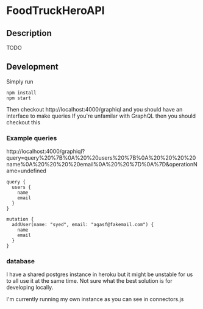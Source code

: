 # FoodTruckHeroAPI

## Description
TODO

## Development

Simply run
```
npm install
npm start
```

Then checkout http://localhost:4000/graphiql
and you should have an interface to make queries
If you're unfamilar with GraphQL then you should checkout this

### Example queries
http://localhost:4000/graphiql?query=query%20%7B%0A%20%20users%20%7B%0A%20%20%20%20name%0A%20%20%20%20email%0A%20%20%7D%0A%7D&operationName=undefined
```
query {
  users {
    name
    email
  }
}
```

```
mutation {
  addUser(name: "syed", email: "agasf@fakemail.com") {
    name
    email
  }
}
```


### database
I have a shared postgres instance in heroku but it might be unstable for us to all use it at the same time. Not sure what the best solution is for developing locally.

I'm currently running my own instance as you can see in connectors.js

